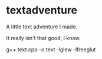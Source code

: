 # textadventure
A little text adventure I made.

It really isn't that good, I know.

g++ text.cpp -o text -lglew -lfreeglut 
